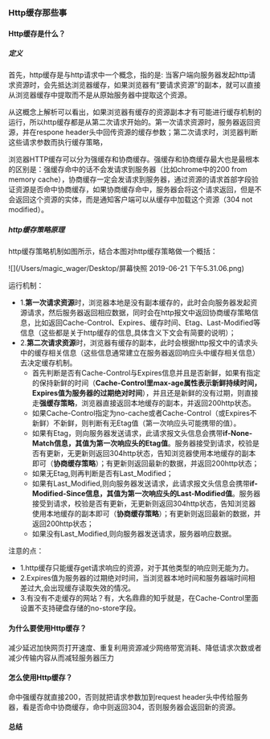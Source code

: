 ### Http缓存那些事

#### Http缓存是什么？

##### 定义


首先，http缓存是与http请求中一个概念，指的是: 当客户端向服务器发起http请求资源时，会先抵达浏览器缓存，如果浏览器有“要请求资源”的副本，就可以直接从浏览器缓存中提取而不是从原始服务器中提取这个资源。

从这概念上解析可以看出，如果浏览器有缓存的资源副本才有可能进行缓存机制的运行，所以http缓存都是从第二次请求开始的。第一次请求资源时，服务器返回资源，并在respone header头中回传资源的缓存参数；第二次请求时，浏览器判断这些请求参数而执行缓存策略，

浏览器HTTP缓存可以分为强缓存和协商缓存。强缓存和协商缓存最大也是最根本的区别是：强缓存命中的话不会发请求到服务器（比如chrome中的200 from memory cache），协商缓存一定会发请求到服务器，通过资源的请求首部字段验证资源是否命中协商缓存，如果协商缓存命中，服务器会将这个请求返回，但是不会返回这个资源的实体，而是通知客户端可以从缓存中加载这个资源（304 not modified）。

#####  http缓存策略原理

http缓存策略机制如图所示，结合本图对http缓存策略做一个概括：

![](/Users/magic_wager/Desktop/屏幕快照 2019-06-21 下午5.31.06.png)

运行机制：

* 1.**第一次请求资源**时，浏览器本地是没有副本缓存的，此时会向服务器发起资源请求，然后服务器返回相应数据，同时会在http报文中返回协商缓存策略信息，比如返回Cache-Control、Expires、缓存时间、Etag、Last-Modified等信息（这些都是关于http缓存的信息,具体含义下文会有简要的说明）；
* 2.**第二次请求资源**时，浏览器有缓存的副本，此时会根据http报文中的请求头中的缓存相关信息（这些信息通常建立在服务器返回响应头中缓存相关信息）去决定缓存机制。
	* 首先判断是否有Cache-Control与Expires信息并且是否新鲜，如果有指定的保持新鲜的时间（**Cache-Control里max-age属性表示新鲜持续时间，Expires值为服务器的过期绝对时间**），并且还是新鲜的没有过期，则直接走**强缓存策略**，浏览器直接返回本地缓存的副本，并返回200http状态。
	* 如果Cache-Control指定为no-cache或者Cache-Control（或Expires不新鲜）不新鲜，则判断有无Etag值（第一次响应头可能携带的值）。
	* 如果有Etag，则向服务器发送请求，此请求报文头信息会携带**if-None-Match信息，其值为第一次响应头的Etag值**。服务器接受到请求，校验是否有更新，无更新则返回304http状态，告知浏览器使用本地缓存的副本即可（**协商缓存策略**）；有更新则返回最新的数据，并返回200http状态；
	* 如果无Etag,则再判断是否有Last_Modified；
	* 如果有Last_Modified,则向服务器发送请求，此请求报文头信息会携带**if-Modified-Since信息，其值为第一次响应头的Last-Modified值**。服务器接受到请求，校验是否有更新，无更新则返回304http状态，告知浏览器使用本地缓存的副本即可（**协商缓存策略**）；有更新则返回最新的数据，并返回200http状态；
	* 如果没有Last_Modified,则向服务器发送请求，服务器响应数据。

注意的点：

* 1.http缓存只能缓存get请求响应的资源，对于其他类型的响应则无能为力。
* 2.Expires值为服务器的过期绝对时间，当浏览器本地时间和服务器端时间相差过大,会出现缓存读取失效的情况。
* 3.有没有不走缓存的网站？有，大名鼎鼎的知乎就是，在Cache-Control里面设置不支持硬盘存储的no-store字段。



#### 为什么要使用Http缓存？
减少延迟加快网页打开速度、重复利用资源减少网络带宽消耗、降低请求次数或者减少传输内容从而减轻服务器压力
#### 怎么使用Http缓存？




命中强缓存就直接200，否则就把请求参数加到request header头中传给服务器，看是否命中协商缓存，命中则返回304，否则服务器会返回新的资源。
#### 总结
